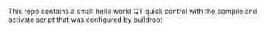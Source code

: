 This repo contains a small hello world QT quick control with the compile and activate script
that was configured by buildroot

